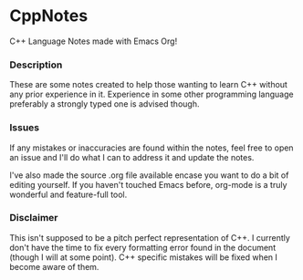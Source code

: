 # CppNotes
C++ Language Notes made with Emacs Org!

### Description
These are some notes created to help those wanting to learn C++ without
any prior experience in it. Experience in some other programming language
preferably a strongly typed one is advised though.

### Issues
If any mistakes or inaccuracies are found within the notes, feel free to
open an issue and I'll do what I can to address it and update the notes.

I've also made the source .org file available encase you want to do a bit of
editing yourself. If you haven't touched Emacs before, org-mode is a truly
wonderful and feature-full tool.

### Disclaimer
This isn't supposed to be a pitch perfect representation of C++. I currently don't
have the time to fix every formatting error found in the document (though I will
at some point). C++ specific mistakes will be fixed when I become aware of them.
